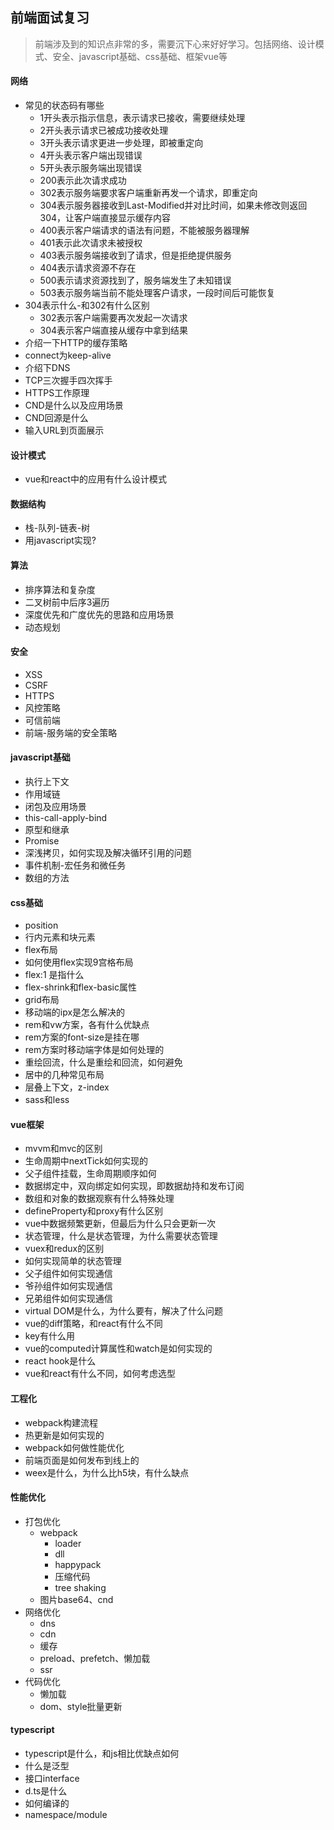 <!--
https://ae01.alicdn.com/kf/Haf4d3b0529ba47669bf69c7bfc71a5f1Y.png
职场
前端面试复习
前端涉及到的知识点非常的多，需要沉下心来好好学习
包括网络、设计模式、安全、javascript基础、css基础、框架vue等
-->

## 前端面试复习

> 前端涉及到的知识点非常的多，需要沉下心来好好学习。包括网络、设计模式、安全、javascript基础、css基础、框架vue等

#### 网络
* 常见的状态码有哪些
    * 1开头表示指示信息，表示请求已接收，需要继续处理
    * 2开头表示请求已被成功接收处理
    * 3开头表示请求更进一步处理，即被重定向
    * 4开头表示客户端出现错误
    * 5开头表示服务端出现错误
    * 200表示此次请求成功
    * 302表示服务端要求客户端重新再发一个请求，即重定向
    * 304表示服务器接收到Last-Modified并对比时间，如果未修改则返回304，让客户端直接显示缓存内容
    * 400表示客户端请求的语法有问题，不能被服务器理解
    * 401表示此次请求未被授权
    * 403表示服务端接收到了请求，但是拒绝提供服务
    * 404表示请求资源不存在
    * 500表示请求资源找到了，服务端发生了未知错误
    * 503表示服务端当前不能处理客户请求，一段时间后可能恢复
* 304表示什么-和302有什么区别
    * 302表示客户端需要再次发起一次请求
    * 304表示客户端直接从缓存中拿到结果
* 介绍一下HTTP的缓存策略
* connect为keep-alive
* 介绍下DNS
* TCP三次握手四次挥手
* HTTPS工作原理
* CND是什么以及应用场景
* CND回源是什么
* 输入URL到页面展示

#### 设计模式
* vue和react中的应用有什么设计模式

#### 数据结构
* 栈-队列-链表-树
* 用javascript实现?

#### 算法
* 排序算法和复杂度
* 二叉树前中后序3遍历
* 深度优先和广度优先的思路和应用场景
* 动态规划

#### 安全
* XSS
* CSRF
* HTTPS
* 风控策略
* 可信前端
* 前端-服务端的安全策略

#### javascript基础
* 执行上下文
* 作用域链
* 闭包及应用场景
* this-call-apply-bind
* 原型和继承
* Promise
* 深浅拷贝，如何实现及解决循环引用的问题
* 事件机制-宏任务和微任务
* 数组的方法

#### css基础
* position
* 行内元素和块元素
* flex布局
* 如何使用flex实现9宫格布局
* flex:1 是指什么
* flex-shrink和flex-basic属性
* grid布局
* 移动端的ipx是怎么解决的
* rem和vw方案，各有什么优缺点
* rem方案的font-size是挂在哪
* rem方案时移动端字体是如何处理的
* 重绘回流，什么是重绘和回流，如何避免
* 居中的几种常见布局
* 层叠上下文，z-index
* sass和less

#### vue框架
* mvvm和mvc的区别
* 生命周期中nextTick如何实现的
* 父子组件挂载，生命周期顺序如何
* 数据绑定中，双向绑定如何实现，即数据劫持和发布订阅
* 数组和对象的数据观察有什么特殊处理
* defineProperty和proxy有什么区别
* vue中数据频繁更新，但最后为什么只会更新一次
* 状态管理，什么是状态管理，为什么需要状态管理
* vuex和redux的区别
* 如何实现简单的状态管理
* 父子组件如何实现通信
* 爷孙组件如何实现通信
* 兄弟组件如何实现通信
* virtual DOM是什么，为什么要有，解决了什么问题
* vue的diff策略，和react有什么不同
* key有什么用
* vue的computed计算属性和watch是如何实现的
* react hook是什么
* vue和react有什么不同，如何考虑选型

#### 工程化
* webpack构建流程
* 热更新是如何实现的
* webpack如何做性能优化
* 前端页面是如何发布到线上的
* weex是什么，为什么比h5块，有什么缺点

#### 性能优化
* 打包优化
    * webpack
        * loader
        * dll
        * happypack
        * 压缩代码
        * tree shaking
    * 图片base64、cnd
* 网络优化
    * dns
    * cdn
    * 缓存
    * preload、prefetch、懒加载
    * ssr
* 代码优化
    * 懒加载
    * dom、style批量更新

#### typescript
* typescript是什么，和js相比优缺点如何
* 什么是泛型
* 接口interface
* d.ts是什么
* 如何编译的
* namespace/module












